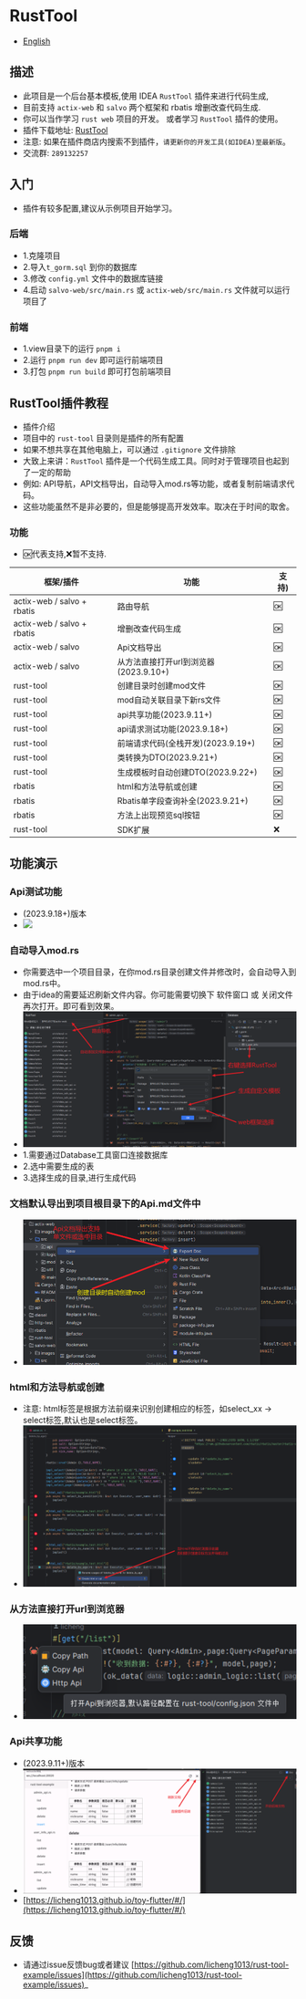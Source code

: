 # RustTool

- [English](README_en.md)

## 描述

- 此项目是一个后台基本模板,使用 IDEA `RustTool` 插件来进行代码生成,
- 目前支持 `actix-web` 和 `salvo` 两个框架和 rbatis 增删改查代码生成.
- 你可以当作学习 `rust web` 项目的开发。 或者学习 `RustTool` 插件的使用。
- 插件下载地址: [RustTool](https://plugins.jetbrains.com/plugin/22428-rusttool)
- 注意: 如果在插件商店内搜索不到插件，`请更新你的开发工具(如IDEA)至最新版`。
- 交流群: `289132257`

## 入门

- 插件有较多配置,建议从示例项目开始学习。

### 后端

- 1.克隆项目
- 2.导入`t_gorm.sql` 到你的数据库
- 3.修改 `config.yml` 文件中的数据库链接
- 4.启动 `salvo-web/src/main.rs` 或 `actix-web/src/main.rs` 文件就可以运行项目了

### 前端

- 1.view目录下的运行 `pnpm i`
- 2.运行 `pnpm run dev` 即可运行前端项目
- 3.打包 `pnpm run build` 即可打包前端项目


## RustTool插件教程

- 插件介绍
- 项目中的 `rust-tool` 目录则是插件的所有配置
- 如果不想共享在其他电脑上，可以通过 `.gitignore` 文件排除
- 大致上来讲：`RustTool` 插件是一个代码生成工具。同时对于管理项目也起到了一定的帮助
- 例如: API导航，API文档导出，自动导入mod.rs等功能，或者复制前端请求代码。
- 这些功能虽然不是非必要的，但是能够提高开发效率。取决在于时间的取舍。


### 功能

- 🆗代表支持,❌暂不支持.

| 框架/插件                       | 功能                         | 支持) |
|-----------------------------|----------------------------|-----|
| actix-web / salvo +  rbatis | 路由导航                       | 🆗  |
| actix-web / salvo +  rbatis | 增删改查代码生成                   | 🆗  |
| actix-web / salvo           | Api文档导出                    | 🆗  |
| actix-web / salvo           | 从方法直接打开url到浏览器(2023.9.10+) | 🆗  |
| rust-tool                   | 创建目录时创建mod文件               | 🆗  |
| rust-tool                   | mod自动关联目录下新rs文件            | 🆗  |
| rust-tool                   | api共享功能(2023.9.11+)        | 🆗  |
| rust-tool                   | api请求测试功能(2023.9.18+)      | 🆗  |
| rust-tool                   | 前端请求代码(全栈开发)(2023.9.19+)   | 🆗  |
| rust-tool                   | 类转换为DTO(2023.9.21+)        | 🆗  |
| rust-tool                   | 生成模板时自动创建DTO(2023.9.22+)   | 🆗  |
| rbatis                      | html和方法导航或创建               | 🆗  |
| rbatis                      | Rbatis单字段查询补全(2023.9.21+)  | 🆗  |
| rbatis                      | 方法上出现预览sql按钮               | 🆗  |
| rust-tool                   | SDK扩展                      | ❌   |

## 功能演示

### Api测试功能

- (2023.9.18+)版本
- ![](images/doc-api.gif)

### 自动导入mod.rs

- 你需要选中一个项目目录，在你mod.rs目录创建文件并修改时，会自动导入到mod.rs中。
- 由于idea的需要延迟刷新文件内容。你可能需要切换下 软件窗口 或 关闭文件再次打开。即可看到效果。
- ![](images/doc.png)
- 1.需要通过Database工具窗口连接数据库
- 2.选中需要生成的表
- 3.选择生成的目录,进行生成代码

### 文档默认导出到项目根目录下的Api.md文件中

- ![](images/doc1.png)

### html和方法导航或创建

- 注意: html标签是根据方法前缀来识别创建相应的标签，如select_xx -> select标签,默认也是select标签。
- ![](images/doc2.png)

### 从方法直接打开url到浏览器

- ![](images/doc3.png)

### Api共享功能

- (2023.9.11+)版本
- ![](images/doc4.png)
- [https://licheng1013.github.io/toy-flutter/#/](https://licheng1013.github.io/toy-flutter/#/)

## 反馈

- 请通过issue反馈bug或者建议 [https://github.com/licheng1013/rust-tool-example/issues](https://github.com/licheng1013/rust-tool-example/issues)_
